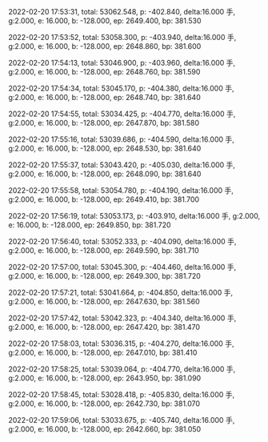2022-02-20 17:53:31, total: 53062.548, p: -402.840, delta:16.000 手, g:2.000, e: 16.000, b: -128.000, ep: 2649.400, bp: 381.530

2022-02-20 17:53:52, total: 53058.300, p: -403.940, delta:16.000 手, g:2.000, e: 16.000, b: -128.000, ep: 2648.860, bp: 381.600

2022-02-20 17:54:13, total: 53046.900, p: -403.960, delta:16.000 手, g:2.000, e: 16.000, b: -128.000, ep: 2648.760, bp: 381.590

2022-02-20 17:54:34, total: 53045.170, p: -404.380, delta:16.000 手, g:2.000, e: 16.000, b: -128.000, ep: 2648.740, bp: 381.640

2022-02-20 17:54:55, total: 53034.425, p: -404.770, delta:16.000 手, g:2.000, e: 16.000, b: -128.000, ep: 2647.870, bp: 381.580

2022-02-20 17:55:16, total: 53039.686, p: -404.590, delta:16.000 手, g:2.000, e: 16.000, b: -128.000, ep: 2648.530, bp: 381.640

2022-02-20 17:55:37, total: 53043.420, p: -405.030, delta:16.000 手, g:2.000, e: 16.000, b: -128.000, ep: 2648.090, bp: 381.640

2022-02-20 17:55:58, total: 53054.780, p: -404.190, delta:16.000 手, g:2.000, e: 16.000, b: -128.000, ep: 2649.410, bp: 381.700

2022-02-20 17:56:19, total: 53053.173, p: -403.910, delta:16.000 手, g:2.000, e: 16.000, b: -128.000, ep: 2649.850, bp: 381.720

2022-02-20 17:56:40, total: 53052.333, p: -404.090, delta:16.000 手, g:2.000, e: 16.000, b: -128.000, ep: 2649.590, bp: 381.710

2022-02-20 17:57:00, total: 53045.300, p: -404.460, delta:16.000 手, g:2.000, e: 16.000, b: -128.000, ep: 2649.300, bp: 381.720

2022-02-20 17:57:21, total: 53041.664, p: -404.850, delta:16.000 手, g:2.000, e: 16.000, b: -128.000, ep: 2647.630, bp: 381.560

2022-02-20 17:57:42, total: 53042.323, p: -404.340, delta:16.000 手, g:2.000, e: 16.000, b: -128.000, ep: 2647.420, bp: 381.470

2022-02-20 17:58:03, total: 53036.315, p: -404.270, delta:16.000 手, g:2.000, e: 16.000, b: -128.000, ep: 2647.010, bp: 381.410

2022-02-20 17:58:25, total: 53039.064, p: -404.770, delta:16.000 手, g:2.000, e: 16.000, b: -128.000, ep: 2643.950, bp: 381.090

2022-02-20 17:58:45, total: 53028.418, p: -405.830, delta:16.000 手, g:2.000, e: 16.000, b: -128.000, ep: 2642.730, bp: 381.070

2022-02-20 17:59:06, total: 53033.675, p: -405.740, delta:16.000 手, g:2.000, e: 16.000, b: -128.000, ep: 2642.660, bp: 381.050